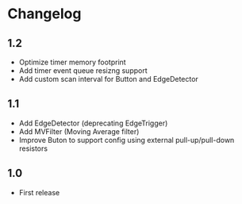 # Changelog

## 1.2
- Optimize timer memory footprint
- Add timer event queue resizng support
- Add custom scan interval for Button and EdgeDetector

## 1.1
- Add EdgeDetector (deprecating EdgeTrigger)
- Add MVFilter (Moving Average filter)
- Improve Buton to support config using external pull-up/pull-down resistors

## 1.0
- First release
